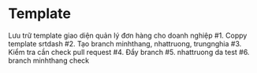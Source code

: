 # Template
Lưu trữ template giao diện quản lý đơn hàng cho doanh nghiệp
#1. Coppy template srtdash
#2. Tạo branch minhthang, nhattruong, trungnghia
#3. Kiểm tra cần check pull request
#4. Đẩy branch
#5. nhattruong da test
#6. branch minhthang check


